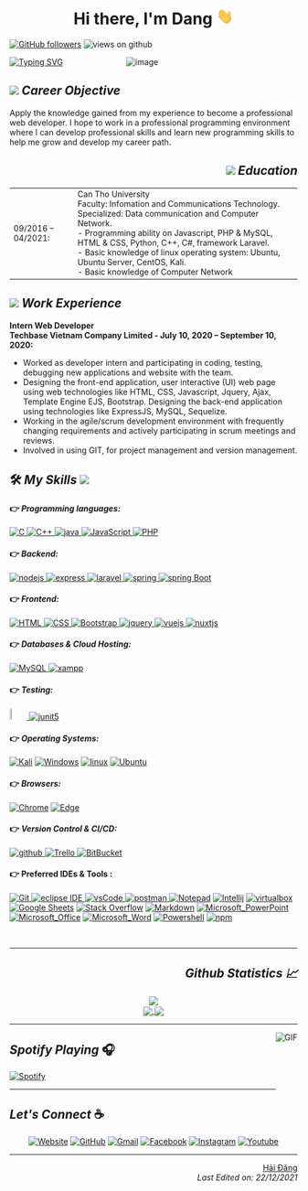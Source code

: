 <h1 align="center">Hi there, I'm Dang <img src="https://raw.githubusercontent.com/ABSphreak/ABSphreak/master/gifs/Hi.gif" width="30px"></h1>

[![GitHub followers](https://img.shields.io/github/followers/dangthemen10.svg?style=social&label=Followers)](https://github.com/dangthemen10?tab=followers)
<img src="https://komarev.com/ghpvc/?username=dangthemen10&label=Views&color=brightgreen&style=flat-square" alt="views on github" />

<img align="right" width="300px" alt="image" src="https://github.com/user-attachments/assets/19c6d5d8-e41b-49a9-adba-1ecbb29771a7" />

[![Typing SVG](https://readme-typing-svg.herokuapp.com?font=Architects+Daughter&color=20CC1B&size=20&lines=Hello,+My+full+name+is+Phan+Hai+Dang...;I+was+born+on+July+30+,+1997!;I'm+a+Web+Developer...;I+come+from+Kien+Giang+province)](https://git.io/typing-svg)

## <img src="https://media.giphy.com/media/ObNTw8Uzwy6KQ/giphy.gif" width="30px">&nbsp;***Career Objective***
Apply the knowledge gained from my experience to become a professional web developer. I hope to work in a professional programming environment where I can develop professional skills and learn new programming skills to help me grow and develop my career path.

## <div align="right"><img src="https://media.giphy.com/media/ObNTw8Uzwy6KQ/giphy.gif" width="30px">&nbsp;***Education***</div>
<table>
	<tr>
		<td>09/2016 – 04/2021:</td>
		<td>Can Tho University </br>
		Faculty: Infomation and Communications Technology.</br>
		Specialized: Data communication and Computer Network.</br>
		- Programming ability on Javascript, PHP & MySQL, HTML & CSS, Python, C++, C#, framework Laravel.</br>
		- Basic knowledge of linux operating system: Ubuntu, Ubuntu Server, CentOS, Kali.</br>
		- Basic knowledge of Computer Network</br>
		</td>
	</tr>
</table>

## <img src="https://media.giphy.com/media/ObNTw8Uzwy6KQ/giphy.gif" width="30px">&nbsp;***Work Experience***
**Intern Web Developer**</br>
**Techbase Vietnam Company Limited - July 10, 2020 – September 10, 2020:**</br>
- Worked as developer intern and participating in coding, testing, debugging new applications and website with the team.
- Designing the front-end application, user interactive (UI) web page using web technologies like HTML, CSS, Javascript, Jquery, Ajax, Template Engine EJS, Bootstrap. Designing the back-end application using technologies like ExpressJS, MySQL, Sequelize.
- Working in the agile/scrum development environment with frequently changing requirements and actively participating in scrum meetings and reviews.
- Involved in using GIT, for project management and version management. 

## 🛠️ ***My Skills*** <img src = "https://media2.giphy.com/media/QssGEmpkyEOhBCb7e1/giphy.gif?cid=ecf05e47a0n3gi1bfqntqmob8g9aid1oyj2wr3ds3mg700bl&rid=giphy.gif" width = 32px>

#### 👉 _Programming languages:_

<p align="left">
  <a href="https://www.cprogramming.com/" target="_blank">
    <img alt="C" src="https://img.shields.io/badge/C%20-%232370ED.svg?logo=c&logoColor=white">
  </a>
  <a href="https://www.w3schools.com/cpp/" target="_blank">
    <img alt="C++" src="https://img.shields.io/badge/C++%20-%2300599C.svg?logo=c%2B%2B&logoColor=white">
  </a>
  <a href="https://www.java.com" target="_blank"> 
    <img src="http://img.shields.io/badge/-Java-e8892f?style=flat-square&logo=java&logoColor=white" alt="java"/> 
  </a>
  <a href="https://developer.mozilla.org/en-US/docs/Web/JavaScript" target="_blank"> 
     <img alt="JavaScript" src="https://img.shields.io/badge/JavaScript%20-%23F7DF1E.svg?logo=javascript&logoColor=black">
   </a>
  <a href="https://www.php.net/" target="_blank">
    <img alt="PHP" src="https://img.shields.io/badge/PHP-%23777BB4.svg?logo=php&logoColor=white"/>
  </a>
</p>

#### 👉 _Backend:_
<p align="left">
  <a href="https://nodejs.org" target="_blank"> 
    <img src="https://img.shields.io/badge/-Nodejs-339933?style=flat-square&logo=Node.js&logoColor=ffffff"
      alt="nodejs"/> 
  </a>
  <a href="https://expressjs.com" target="_blank">
    <img src="https://img.shields.io/badge/Express.js-d83a7d?style=flat-square&logo=node.js"alt="express" />
  </a>
  <a href="https://hibernate.org/" target="_blank"> 
    <img src="https://img.shields.io/badge/-Laravel-F55247?style=flat-square&logo=Laravel&logoColor=white" alt="laravel" /> 
  </a>
  <a href="https://spring.io/" target="_blank"> 
    <img src="http://img.shields.io/badge/-Spring-6db33f?style=flat-square&logo=spring&logoColor=white" alt="spring" /> 
  </a>
  <a href="https://spring.io/" target="_blank"> 
    <img src="http://img.shields.io/badge/-Springboot-629e3a?style=flat-square&logo=springboot&logoColor=white" alt="spring Boot" /> 
  </a>
</p>

#### 👉 _Frontend:_
<p align="left"> 
  <a href="https://www.w3.org/html/" target="_blank"> 
   <img alt="HTML" src="https://img.shields.io/badge/HTML5%20-%23E34F26.svg?logo=html5&logoColor=white">
  </a>   
  <a href="https://www.w3schools.com/css/" target="_blank">
    <img alt="CSS" src="https://img.shields.io/badge/-CSS3-1572B6?style=flat-square&logo=css3">
  </a> 
  <a href="https://getbootstrap.com" target="_blank"> 
    <img alt="Bootstrap" src="https://img.shields.io/badge/Bootstrap-%23563D7C.svg?style=flat&logo=bootstrap&logoColor=white"/>
  </a>
  <a href="https://jquery.com/" target="_blank">
    <img src="https://img.shields.io/badge/-JQuery-blue?style=flat&logo=jquery&link=https://github.com/dangthemen10" alt="jquery"/> 
  </a>
  <a href="https://vuejs.org/" target="_blank">
    <img src="https://img.shields.io/badge/-Vue.js-34495E?style=flat-square&logo=Vue.js" alt="vuejs"/> 
  </a>
  <a href="https://nuxtjs.org/" target="_blank">
    <img src="https://img.shields.io/badge/-Nuxt.js-34495E?style=flat-square&logo=Nuxt.js" alt="nuxtjs"/> 
  </a>
</p>

#### 👉 _Databases & Cloud Hosting:_
<p align="left">
  <a href="https://www.mysql.com/" target="_blank">
    <img alt="MySQL" src="https://img.shields.io/badge/-MySQL-black?style=flat-square&logo=mysql">
  </a>  
  <a href="#">
    <img alt="xampp" src="https://img.shields.io/badge/Xampp%20-%23430098.svg?logo=xampp&logoColor=white">
  </a>
</p>
 
#### 👉 _Testing:_
<p align="left">
  <a href="https://jestjs.io/" target="_blank"> 
    <img width="6%" height="20px" src="https://www.vectorlogo.zone/logos/jestjsio/jestjsio-ar21.svg">
  </a>
  <a href="https://junit.org/junit5/" target="_blank"> 
    <img width="6%" src="https://img.shields.io/badge/junit-25A162.svg?style=for-the-badge&logo=junit5&logoColor=white" alt="junit5" /> 
  </a>
</p>
 
#### 👉 _Operating Systems:_
<p>
	<a href="#"><img alt="Kali" src="https://img.shields.io/badge/Kali_Linux-557C94?logo=kali-linux&logoColor=white"></a>
	<a href="#"><img alt="Windows" src="https://img.shields.io/badge/Windows-0078D6?logo=windows&logoColor=white"></a>
	<a href="#"><img alt="linux" src="https://img.shields.io/badge/Linux-FCC624?style=flat&logo=linux&logoColor=black"></a>
  <a href="#"><img alt="Ubuntu" src="https://img.shields.io/badge/Ubuntu-E95420?style=flat-square&logo=ubuntu&logoColor=white"></a>
</p>

#### 👉 _Browsers:_
<p>
	<a href="#"><img alt="Chrome" src="https://img.shields.io/badge/Google_chrome-4285F4?logo=Google-Chrome&logoColor=white"></a>
	<a href="#"><img alt="Edge" src="https://img.shields.io/badge/Microsoft_Edge-0078D7?logo=Microsoft-edge&logoColor=white"></a>
</p>

#### 👉 _Version Control & CI/CD:_
<p align="left">
  <a href="https://github.com/dangthemen10" target="_blank">
    <img src="https://img.shields.io/badge/-Github-181717?style=flat-square&logo=GitHub&logoColor=white" alt="github" />
  </a>
  <a href="#" target="_blank">
    <img src="https://img.shields.io/badge/-Trello-0079BF?style=flat-square&logo=Trello&logoColor=white"
      alt="Trello"/>
  </a>
  <a href="#" target="_blank">
    <img src="https://img.shields.io/badge/-BitBucket-darkblue?style=flat-square&logo=bitbucket"
      alt="BitBucket"/>
  </a>
 </p>

#### 👉 Preferred IDEs  & Tools :
 
<p>
  <a href="https://git-scm.com/" target="_blank">
    <img alt="Git" src="https://img.shields.io/badge/Git%20-%23F05033.svg?logo=git&logoColor=white">
  </a>
  <a href="https://eclipse.org" target="_blank">
    <img src="http://img.shields.io/badge/-Eclipse-41347e?style=flat-square&logo=eclipse&logoColor=white" alt="eclipse IDE"/> 
  </a>
  <a href="https://code.visualstudio.com/" target="_blank">
    <img src="https://img.shields.io/badge/Visual%20Studio%20Code-0078d7.svg?logo=visual-studio-code&logoColor=white" alt="vsCode"/> 
  </a>
  <a href="https://postman.com" target="_blank"> 
    <img src="https://img.shields.io/badge/Postman-FF6C37?logo=postman&logoColor=white" alt="postman"/>
  </a>
  <a href="#"><img alt="Notepad" src="https://img.shields.io/badge/Notepad++-90E59A.svg?logo=notepad%2B%2B&logoColor=black"></a>
	<a href="#"><img alt="Intellij" src="https://img.shields.io/badge/IntelliJ&nbsp;IDEA-000000.svg?logo=intellij-idea&logoColor=white"></a>
  <a href="https://www.virtualbox.org/" target="_blank">
    <img height="20px" src="https://img.shields.io/badge/virtualbox-183A61.svg?style=for-the-badge&logo=virtualbox&logoColor=white" alt="virtualbox"/>
  </a>
  <a href="#"><img alt="Google Sheets" src="https://img.shields.io/badge/Google%20Sheets%20-%2334A853.svg?logo=google%20sheets&logoColor=white"></a>
  <a href="#"><img alt="Stack Overflow" src="https://img.shields.io/badge/-Stack%20Overflow-FE7A16?logo=stack-overflow&logoColor=white"></a>
  <a href="#"><img alt="Markdown" src="https://img.shields.io/badge/Markdown-%23000000.svg?logo=markdown&logoColor=white"></a>
  <a href="#"><img alt="Microsoft_PowerPoint" src="https://img.shields.io/badge/Microsoft_PowerPoint-B7472A?style=flat-square&logo=microsoft-powerpoint&logoColor=white"></a>
  <a href="#"><img alt="Microsoft_Office" src="https://img.shields.io/badge/Microsoft_Office-D83B01?style=flat-square&logo=microsoft-office&logoColor=white"></a>
  <a href="#"><img alt="Microsoft_Word" src="https://img.shields.io/badge/Microsoft_Word-2B579A?style=flat-square&logo=microsoft-word&logoColor=white"></a>
  <a href="#"><img alt="Powershell" src="http://img.shields.io/badge/-Powershell-5391FE?style=flat-square&logo=powershell&logoColor=ffffff"></a>
  <a href="#"><img alt="npm" src="https://img.shields.io/badge/-npm-CB3837?style=flat-square&logo=npm"></a>
</p>

<br/>

---

  <h2 align="right"> <i>Github Statistics 📈 </i></h2>
  <div align="center">
	  <a href="">
	    <img align="center" src="https://github-readme-streak-stats.herokuapp.com/?user=dangthemen10&theme=tokyonight" />
	  </a>
  </div>
  
  <div align="center"> 
     <a href="">
      <img align="center" src="https://github-readme-stats-sigma-five.vercel.app/api?username=dangthemen10&show_icons=true&include_all_commits=true&count_private=true&theme=react&line_height=40" />
    </a>
    <a href="">
      <img align="center" src="https://github-readme-stats.vercel.app/api/top-langs/?username=dangthemen10&theme=react&line_height=40&hide=css"/>
    </a>
  </div
  
  </br>
  
---

<img align="right" alt="GIF" height="170px" src="https://media.giphy.com/media/J5B1Y8QZnzXXbLQIBu/giphy.gif" />

## _Spotify Playing_ 🎧

[![Spotify](https://novatorem.bgstatic.vercel.app/api/spotify)](https://open.spotify.com/user/11153360645)

---

## _Let's Connect_ :coffee:
<p align="center">
  <a href="https://sites.google.com/site/phanhaidhangshomepage/"><img src="https://img.icons8.com/bubbles/50/000000/web.png" alt="Website"/></a>
	<a href="https://github.com/dangthemen10"><img src="https://img.icons8.com/bubbles/50/000000/github.png" alt="GitHub"/></a>
	<a href="mailto:phanhaidangkgumt@gmail.com"><img src="https://img.icons8.com/bubbles/50/000000/gmail.png" alt="Gmail"/></a>
	<a href="https://www.facebook.com/phdang97/"><img src="https://img.icons8.com/bubbles/50/000000/facebook-new.png" alt="Facebook"/></a>
	<a href="https://www.instagram.com/dangtypn/"><img src="https://img.icons8.com/bubbles/50/000000/instagram.png" alt="Instagram"/></a>
	<a href="https://www.youtube.com/channel/UCdYAzeRhAZL9n4llAcsbiww"><img src="https://img.icons8.com/bubbles/50/000000/youtube.png" alt="Youtube"/></a>
</p>

---
  
<p align="right">
  <a href="https://github.com/dangthemen10">Hải Đăng</a>
  </br>
  <i>Last Edited on: 22/12/2021</i>
</p>
